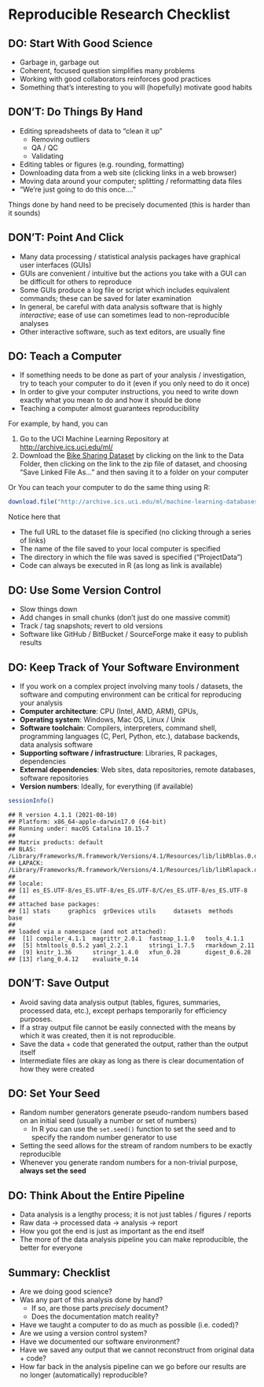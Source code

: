 Reproducible Research Checklist
================

## DO: Start With Good Science

-   Garbage in, garbage out
-   Coherent, focused question simplifies many problems
-   Working with good collaborators reinforces good practices
-   Something that’s interesting to you will (hopefully) motivate good
    habits

## DON’T: Do Things By Hand

-   Editing spreadsheets of data to “clean it up”
    -   Removing outliers
    -   QA / QC
    -   Validating
-   Editing tables or figures (e.g. rounding, formatting)
-   Downloading data from a web site (clicking links in a web browser)
-   Moving data around your computer; splitting / reformatting data
    files
-   “We’re just going to do this once….”

Things done by hand need to be precisely documented (this is harder than
it sounds)

## DON’T: Point And Click

-   Many data processing / statistical analysis packages have graphical
    user interfaces (GUIs)
-   GUIs are convenient / intuitive but the actions you take with a GUI
    can be difficult for others to reproduce
-   Some GUIs produce a log file or script which includes equivalent
    commands; these can be saved for later examination
-   In general, be careful with data analysis software that is highly
    *interactive*; ease of use can sometimes lead to non-reproducible
    analyses
-   Other interactive software, such as text editors, are usually fine

## DO: Teach a Computer

-   If something needs to be done as part of your analysis /
    investigation, try to teach your computer to do it (even if you only
    need to do it once)
-   In order to give your computer instructions, you need to write down
    exactly what you mean to do and how it should be done
-   Teaching a computer almost guarantees reproducibility

For example, by hand, you can

1.  Go to the UCI Machine Learning Repository at
    <http://archive.ics.uci.edu/ml/>
2.  Download the [Bike Sharing
    Dataset](http://archive.ics.uci.edu/ml/datasets/Bike+Sharing+Dataset)
    by clicking on the link to the Data Folder, then clicking on the
    link to the zip file of dataset, and choosing “Save Linked File As…”
    and then saving it to a folder on your computer

Or You can teach your computer to do the same thing using R:

``` r
download.file("http://archive.ics.uci.edu/ml/machine-learning-databases/00275/Bike-Sharing-Dataset.zip", "./ProjectData/Bike-Sharing-Dataset.zip")
```

Notice here that

-   The full URL to the dataset file is specified (no clicking through a
    series of links)
-   The name of the file saved to your local computer is specified
-   The directory in which the file was saved is specified
    (“ProjectData”)
-   Code can always be executed in R (as long as link is available)

## DO: Use Some Version Control

-   Slow things down
-   Add changes in small chunks (don’t just do one massive commit)
-   Track / tag snapshots; revert to old versions
-   Software like GitHub / BitBucket / SourceForge make it easy to
    publish results

## DO: Keep Track of Your Software Environment

-   If you work on a complex project involving many tools / datasets,
    the software and computing environment can be critical for
    reproducing your analysis
-   **Computer architecture**: CPU (Intel, AMD, ARM), GPUs,
-   **Operating system**: Windows, Mac OS, Linux / Unix
-   **Software toolchain**: Compilers, interpreters, command shell,
    programming languages (C, Perl, Python, etc.), database backends,
    data analysis software
-   **Supporting software / infrastructure**: Libraries, R packages,
    dependencies
-   **External dependencies**: Web sites, data repositories, remote
    databases, software repositories
-   **Version numbers**: Ideally, for everything (if available)

``` r
sessionInfo()
```

    ## R version 4.1.1 (2021-08-10)
    ## Platform: x86_64-apple-darwin17.0 (64-bit)
    ## Running under: macOS Catalina 10.15.7
    ## 
    ## Matrix products: default
    ## BLAS:   /Library/Frameworks/R.framework/Versions/4.1/Resources/lib/libRblas.0.dylib
    ## LAPACK: /Library/Frameworks/R.framework/Versions/4.1/Resources/lib/libRlapack.dylib
    ## 
    ## locale:
    ## [1] es_ES.UTF-8/es_ES.UTF-8/es_ES.UTF-8/C/es_ES.UTF-8/es_ES.UTF-8
    ## 
    ## attached base packages:
    ## [1] stats     graphics  grDevices utils     datasets  methods   base     
    ## 
    ## loaded via a namespace (and not attached):
    ##  [1] compiler_4.1.1  magrittr_2.0.1  fastmap_1.1.0   tools_4.1.1    
    ##  [5] htmltools_0.5.2 yaml_2.2.1      stringi_1.7.5   rmarkdown_2.11 
    ##  [9] knitr_1.36      stringr_1.4.0   xfun_0.28       digest_0.6.28  
    ## [13] rlang_0.4.12    evaluate_0.14

## DON’T: Save Output

-   Avoid saving data analysis output (tables, figures, summaries,
    processed data, etc.), except perhaps temporarily for efficiency
    purposes.
-   If a stray output file cannot be easily connected with the means by
    which it was created, then it is not reproducible.
-   Save the data + code that generated the output, rather than the
    output itself
-   Intermediate files are okay as long as there is clear documentation
    of how they were created

## DO: Set Your Seed

-   Random number generators generate pseudo-random numbers based on an
    initial seed (usually a number or set of numbers)
    -   In R you can use the `set.seed()` function to set the seed and
        to specify the random number generator to use
-   Setting the seed allows for the stream of random numbers to be
    exactly reproducible
-   Whenever you generate random numbers for a non-trivial purpose,
    **always set the seed**

## DO: Think About the Entire Pipeline

-   Data analysis is a lengthy process; it is not just tables / figures
    / reports
-   Raw data -&gt; processed data -&gt; analysis -&gt; report
-   How you got the end is just as important as the end itself
-   The more of the data analysis pipeline you can make reproducible,
    the better for everyone

## Summary: Checklist

-   Are we doing good science?
-   Was any part of this analysis done by hand?
    -   If so, are those parts *precisely* document?
    -   Does the documentation match reality?
-   Have we taught a computer to do as much as possible (i.e. coded)?
-   Are we using a version control system?
-   Have we documented our software environment?
-   Have we saved any output that we cannot reconstruct from original
    data + code?
-   How far back in the analysis pipeline can we go before our results
    are no longer (automatically) reproducible?
